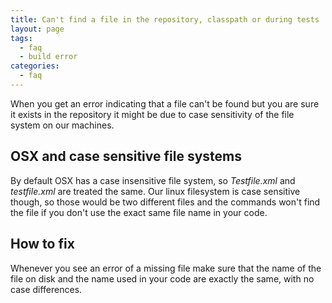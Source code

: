 ```yaml
---
title: Can't find a file in the repository, classpath or during tests
layout: page
tags:
  - faq
  - build error
categories:
  - faq
---
```

When you get an error indicating that a file can't be found but you are sure
it exists in the repository it might be due to case sensitivity of
the file system on our machines.

## OSX and case sensitive file systems
By default OSX has a case insensitive file system, so *Testfile.xml* and *testfile.xml*
are treated the same. Our linux filesystem is case sensitive though, so those
would be two different files and the commands won't find the file if you don't
use the exact same file name in your code.


## How to fix
Whenever you see an error of a missing file make sure that the name of the file
on disk and the name used in your code are exactly the same, with no case
differences.
